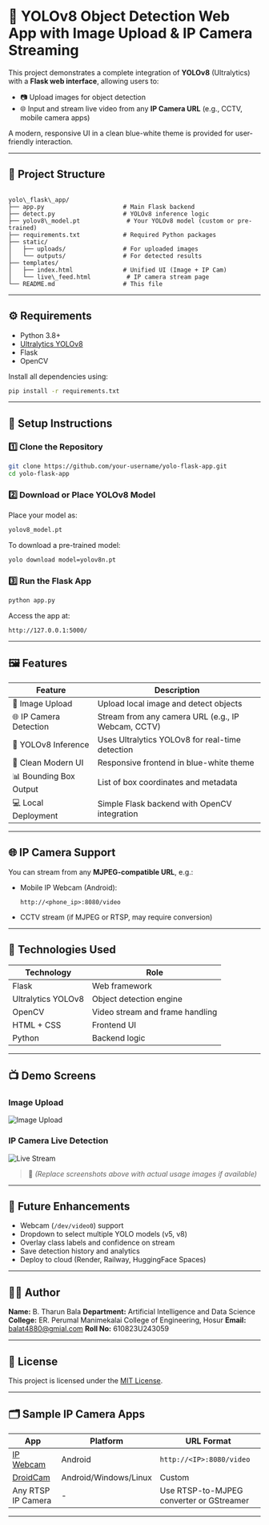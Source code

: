 # 🧠 YOLOv8 Object Detection Web App with Image Upload & IP Camera Streaming

This project demonstrates a complete integration of **YOLOv8** (Ultralytics) with a **Flask web interface**, allowing users to:
- 📷 Upload images for object detection
- 🌐 Input and stream live video from any **IP Camera URL** (e.g., CCTV, mobile camera apps)

A modern, responsive UI in a clean blue-white theme is provided for user-friendly interaction.

---

## 📁 Project Structure

```

yolo\_flask\_app/
├── app.py                      # Main Flask backend
├── detect.py                   # YOLOv8 inference logic
├── yolov8\_model.pt             # Your YOLOv8 model (custom or pre-trained)
├── requirements.txt            # Required Python packages
├── static/
│   ├── uploads/                # For uploaded images
│   └── outputs/                # For detected results
├── templates/
│   ├── index.html              # Unified UI (Image + IP Cam)
│   └── live\_feed.html          # IP camera stream page
└── README.md                   # This file

````

---

## ⚙️ Requirements

- Python 3.8+
- [Ultralytics YOLOv8](https://github.com/ultralytics/ultralytics)
- Flask
- OpenCV

Install all dependencies using:

```bash
pip install -r requirements.txt
````

---

## 🚀 Setup Instructions

### 1️⃣ Clone the Repository

```bash
git clone https://github.com/your-username/yolo-flask-app.git
cd yolo-flask-app
```

### 2️⃣ Download or Place YOLOv8 Model

Place your model as:

```bash
yolov8_model.pt
```

To download a pre-trained model:

```bash
yolo download model=yolov8n.pt
```

### 3️⃣ Run the Flask App

```bash
python app.py
```

Access the app at:

```
http://127.0.0.1:5000/
```

---

## 🖼️ Features

| Feature                | Description                                        |
| ---------------------- | -------------------------------------------------- |
| 📁 Image Upload        | Upload local image and detect objects              |
| 🌐 IP Camera Detection | Stream from any camera URL (e.g., IP Webcam, CCTV) |
| 🧠 YOLOv8 Inference    | Uses Ultralytics YOLOv8 for real-time detection    |
| 🎨 Clean Modern UI     | Responsive frontend in blue-white theme            |
| 📊 Bounding Box Output | List of box coordinates and metadata               |
| 💻 Local Deployment    | Simple Flask backend with OpenCV integration       |

---

## 🌐 IP Camera Support

You can stream from any **MJPEG-compatible URL**, e.g.:

* Mobile IP Webcam (Android):

  ```
  http://<phone_ip>:8080/video
  ```
* CCTV stream (if MJPEG or RTSP, may require conversion)

---

## 🧠 Technologies Used

| Technology         | Role                            |
| ------------------ | ------------------------------- |
| Flask              | Web framework                   |
| Ultralytics YOLOv8 | Object detection engine         |
| OpenCV             | Video stream and frame handling |
| HTML + CSS         | Frontend UI                     |
| Python             | Backend logic                   |

---

## 📺 Demo Screens

### Image Upload

![Image Upload](https://user-images.githubusercontent.com/placeholder/image-upload.png)

### IP Camera Live Detection

![Live Stream](https://user-images.githubusercontent.com/placeholder/live-stream.png)

> 📌 *(Replace screenshots above with actual usage images if available)*

---

## 🔮 Future Enhancements

* Webcam (`/dev/video0`) support
* Dropdown to select multiple YOLO models (v5, v8)
* Overlay class labels and confidence on stream
* Save detection history and analytics
* Deploy to cloud (Render, Railway, HuggingFace Spaces)

---

## 👨‍💻 Author

**Name:** B. Tharun Bala
**Department:** Artificial Intelligence and Data Science
**College:** ER. Perumal Manimekalai College of Engineering, Hosur
**Email:** balat4880@gmial.com
**Roll No:** 610823U243059

---

## 📜 License

This project is licensed under the [MIT License](LICENSE).

---

## 🗂 Sample IP Camera Apps

| App                                                                       | Platform              | URL Format                               |
| ------------------------------------------------------------------------- | --------------------- | ---------------------------------------- |
| [IP Webcam](https://play.google.com/store/apps/details?id=com.pas.webcam) | Android               | `http://<IP>:8080/video`                 |
| [DroidCam](https://www.dev47apps.com/)                                    | Android/Windows/Linux | Custom                                   |
| Any RTSP IP Camera                                                        | -                     | Use RTSP-to-MJPEG converter or GStreamer |

---
